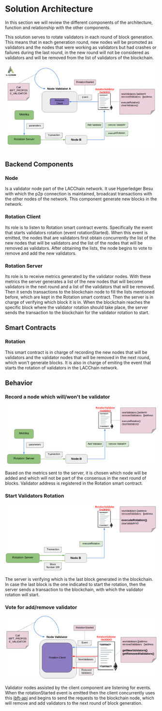 # Solution Architecture

In this section we will review the different components of the architecture, function and relationship with the other components.

This solution serves to rotate validators in each round of block generation. This means that in each generation round, new nodes will be promoted as validators and the nodes that were working as validators but had crashes or failures during the last round, in the new round will not be considered as validators and will be removed from the list of validators of the blockchain.

![Architecture](images/architecture.png)

## Backend Components

### Node
Is a validator node part of the LACChain network. It use Hyperledger Besu with which the p2p connection is maintained, broadcast transactions with the other nodes of the network. This component generate new blocks in the network.

### Rotation Client
Its role is to listen to Rotation smart contract events. Specifically the event that starts validators rotation (event rotationStarted). When this event is emitted, the nodes that are validators first obtain concurrently the list of the new nodes that will be validators and the list of the nodes that will be removed as validators. After obtaining the lists, the node begins to vote to remove and add the new validators.

### Rotation Server
Its role is to receive metrics generated by the validator nodes. With these metrics the server generates a list of the new nodes that will become validators in the next round and a list of the validators that will be removed. Then it sends transactions to the blockchain node to fill the lists mentioned before, which are kept in the Rotation smart contract. Then the server is in charge of verifying which block it is in. When the blockchain reaches the specific block where the validator rotation should take place, the server sends the transaction to the blockchain for the validator rotation to start.

## Smart Contracts

### Rotation
This smart contract is in charge of recording the new nodes that will be validators and the validator nodes that will be removed in the next round, which won't generate blocks. It is also in charge of emiting the event that starts the rotation of validators in the LACChain network.

## Behavior

### Record a node which will/won't be validator

![Add_Remove_Validator](images/add_remove_validator.png)

Based on the metrics sent to the server, it is chosen which node will be added and which will not be part of the consensus in the next round of blocks. Validator address is registered in the Rotation smart contract.

### Start Validators Rotation

![Execute_Rotation](images/execute_rotation.png)

The server is verifying which is the last block generated in the blockchain. In case the last block is the one indicated to start the rotation, then the server sends a transaction to the blockchain, with which the validator rotation will start.

### Vote for add/remove validator

![Vote_Validator](images/vote_validator.png)

Validator nodes assisted by the client component are listening for events. When the rotationStarted event is emitted then the client concurrently uses this [ibft-api](https://besu.hyperledger.org/en/stable/Reference/API-Methods/#ibft_proposevalidatorvote) and begins to send the requests to the blockchain node, which will remove and add validators to the next round of block generation.